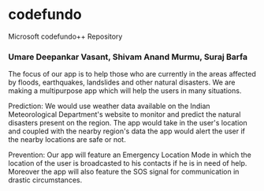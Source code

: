 # codefundo
Microsoft codefundo++ Repository

### Umare Deepankar Vasant, Shivam Anand Murmu, Suraj Barfa 

The focus of our app is to help those who are currently in the areas affected by floods, earthquakes, landslides and other natural disasters. We are making a multipurpose app which will help the users in many situations.

Prediction:
We would use weather data available on the Indian Meteorological Department's website to monitor and predict the natural disasters present on the region. The app would take in the user's location and coupled with the nearby region's data the app would alert the user if the nearby locations are safe or not. 

Prevention:
Our app will feature an Emergency Location Mode in which the location of the user is broadcasted to his contacts if he is in need of help. Moreover the app will also feature the SOS signal for communication in drastic circumstances.

